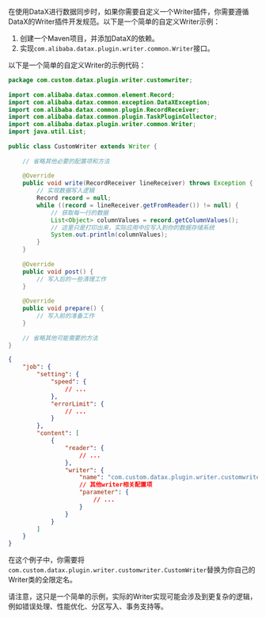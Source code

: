 在使用DataX进行数据同步时，如果你需要自定义一个Writer插件，你需要遵循DataX的Writer插件开发规范。以下是一个简单的自定义Writer示例：

1. 创建一个Maven项目，并添加DataX的依赖。
2. 实现`com.alibaba.datax.plugin.writer.common.Writer`接口。

以下是一个简单的自定义Writer的示例代码：

```java
package com.custom.datax.plugin.writer.customwriter;
 
import com.alibaba.datax.common.element.Record;
import com.alibaba.datax.common.exception.DataXException;
import com.alibaba.datax.common.plugin.RecordReceiver;
import com.alibaba.datax.common.plugin.TaskPluginCollector;
import com.alibaba.datax.plugin.writer.common.Writer;
import java.util.List;
 
public class CustomWriter extends Writer {
 
    // 省略其他必要的配置项和方法
 
    @Override
    public void write(RecordReceiver lineReceiver) throws Exception {
        // 实现数据写入逻辑
        Record record = null;
        while ((record = lineReceiver.getFromReader()) != null) {
            // 获取每一行的数据
            List<Object> columnValues = record.getColumnValues();
            // 这里只是打印出来，实际应用中应写入到你的数据存储系统
            System.out.println(columnValues);
        }
    }
 
    @Override
    public void post() {
        // 写入后的一些清理工作
    }
 
    @Override
    public void prepare() {
        // 写入前的准备工作
    }
 
    // 省略其他可能需要的方法
}
```

```json
{
    "job": {
        "setting": {
            "speed": {
                // ...
            },
            "errorLimit": {
                // ...
            }
        },
        "content": [
            {
                "reader": {
                    // ...
                },
                "writer": {
                    "name": "com.custom.datax.plugin.writer.customwriter.CustomWriter",
                    // 其他writer相关配置项
                    "parameter": {
                        // ...
                    }
                }
            }
        ]
    }
}
```

在这个例子中，你需要将`com.custom.datax.plugin.writer.customwriter.CustomWriter`替换为你自己的Writer类的全限定名。

请注意，这只是一个简单的示例，实际的Writer实现可能会涉及到更复杂的逻辑，例如错误处理、性能优化、分区写入、事务支持等。